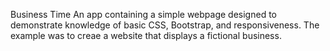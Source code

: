 Business Time
  An app containing a simple webpage designed to demonstrate knowledge of basic CSS, Bootstrap, and responsiveness.  The example was to creae a website that displays a fictional business.